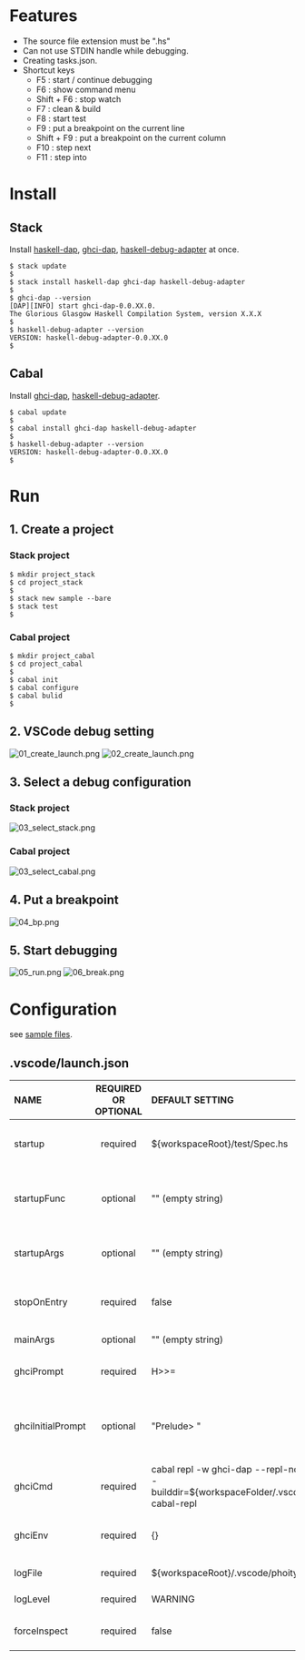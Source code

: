 
# Features
* The source file extension must be ".hs"
* Can not use STDIN handle while debugging.
* Creating tasks.json.
* Shortcut keys
  * F5 : start / continue debugging
  * F6 : show command menu
  * Shift + F6 : stop watch
  * F7 : clean & build
  * F8 : start test
  * F9 : put a breakpoint on the current line
  * Shift + F9 : put a breakpoint on the current column
  * F10 : step next
  * F11 : step into


# Install

## Stack
 Install [haskell-dap](https://hackage.haskell.org/package/haskell-dap), [ghci-dap](https://hackage.haskell.org/package/ghci-dap), [haskell-debug-adapter](https://hackage.haskell.org/package/haskell-debug-adapter) at once.

```
$ stack update
$
$ stack install haskell-dap ghci-dap haskell-debug-adapter
$
$ ghci-dap --version
[DAP][INFO] start ghci-dap-0.0.XX.0.
The Glorious Glasgow Haskell Compilation System, version X.X.X
$
$ haskell-debug-adapter --version
VERSION: haskell-debug-adapter-0.0.XX.0
$
```

## Cabal
 Install [ghci-dap](https://hackage.haskell.org/package/ghci-dap), [haskell-debug-adapter](https://hackage.haskell.org/package/haskell-debug-adapter).

```
$ cabal update
$
$ cabal install ghci-dap haskell-debug-adapter
$
$ haskell-debug-adapter --version
VERSION: haskell-debug-adapter-0.0.XX.0
$
```


# Run
## 1. Create a project
### Stack project
```
$ mkdir project_stack
$ cd project_stack
$
$ stack new sample --bare
$ stack test
$
```

### Cabal project
```
$ mkdir project_cabal
$ cd project_cabal
$
$ cabal init
$ cabal configure
$ cabal bulid
$
```

## 2. VSCode debug setting
![01_create_launch.png](https://raw.githubusercontent.com/phoityne/hdx4vsc/master/docs/2021_readme/01_create_launch.png)
![02_create_launch.png](https://raw.githubusercontent.com/phoityne/hdx4vsc/master/docs/2021_readme/02_create_launch.png)

## 3. Select a debug configuration
### Stack project

![03_select_stack.png](https://raw.githubusercontent.com/phoityne/hdx4vsc/master/docs/2021_readme/03_select_stack.png)

### Cabal project
![03_select_cabal.png](https://raw.githubusercontent.com/phoityne/hdx4vsc/master/docs/2021_readme/03_select_cabal.png)


## 4. Put a breakpoint
![04_bp.png](https://raw.githubusercontent.com/phoityne/hdx4vsc/master/docs/2021_readme/04_bp.png)
## 5. Start debugging
![05_run.png](https://raw.githubusercontent.com/phoityne/hdx4vsc/master/docs/2021_readme/05_run.png)
![06_break.png](https://raw.githubusercontent.com/phoityne/hdx4vsc/master/docs/2021_readme/06_break.png)
# Configuration

see [sample files](https://github.com/phoityne/hdx4vsc/tree/master/configs).

## __.vscode/launch.json__

|NAME|REQUIRED OR OPTIONAL|DEFAULT SETTING|DESCRIPTION|
|:--|:--:|:--|:--|
|startup|required|${workspaceRoot}/test/Spec.hs|debug startup file, will be loaded automatically.|
|startupFunc|optional|"" (empty string)|debug startup function, will be run instead of main function.|
|startupArgs|optional|"" (empty string)|arguments for startup function. set as string type.|
|stopOnEntry|required|false|stop or not after debugger launched.
|mainArgs|optional|"" (empty string)|main arguments.|
|ghciPrompt|required|H>>=|ghci command prompt string.|
|ghciInitialPrompt|optional|"Prelude> "|initial pormpt of ghci. set it when using custom prompt. e.g. set in .ghci|
|ghciCmd|required|cabal repl -w ghci-dap --repl-no-load --builddir=${workspaceFolder/.vscode/dist-cabal-repl|launch ghci command.|
|ghciEnv|required|{}|Environment variables for ghci exectution.|
|logFile|required|${workspaceRoot}/.vscode/phoityne.log|internal log file.|
|logLevel|required|WARNING|internal log level.|
|forceInspect|required|false|Inspect scope variables force.|

